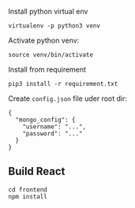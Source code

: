 
Install python virtual env
```
virtualenv -p python3 venv
```

Activate python venv:
```
source venv/bin/activate
```

Install from requirement

```
pip3 install -r requirement.txt
```

Create `config.json` file uder root dir:
```
{
  "mongo_config": {
    "username": "...",
    "password": "..."
  }
}
```

## Build React
```
cd frontend
npm install

```
